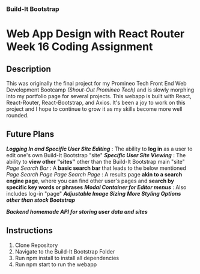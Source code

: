 <!-- 
    Copyright (c) 2023 Promineo Tech
    Author:  Promineo Tech Academic Team
    Subject: React Router Boiler Plate
  ------------------------------------------->
  
### Build-It Bootstrap 

# Web App Design with React Router Week 16 Coding Assignment

## Description

This was originally the final project for my Promineo Tech Front End Web Development Bootcamp *(Shout-Out Promineo Tech)* and is slowly morphing into my portfolio page for several projects.
This webapp is built with React, React-Router, React-Bootstrap, and Axios.
It's been a joy to work on this project and I hope to continue to grow it as my skills become more well rounded.

## Future Plans

***Logging In and Specific User Site Editing*** : The ability to **log in** as a user to edit one's own
    Build-It Bootstrap "site"
***Specific User Site Viewing*** : The ability to **view other "sites"** other than the Build-It Bootstrap
    main "site"
    *Page Search Bar* : A **basic search bar** that leads to the below mentioned *Page Search Page*
    *Page Search Page* : A results page **akin to a search engine page**, where you can find other user's
        pages and **search by specific key words or phrases**
***Modal Container for Editor menus*** : Also includes log-in "page"
***Adjustable Image Sizing***
***More Styling Options other than stock Bootstrap***

***Backend homemade API for storing user data and sites***

## Instructions 

1. Clone Repository
2. Navigate to the Build-It Bootstrap Folder
3. Run npm install to install all dependencies
4. Run npm start to run the webapp




